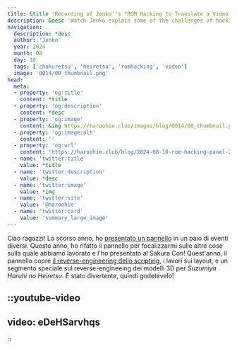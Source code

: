 ```yaml
---
title: &title 'Recording of Jonko''s "ROM Hacking to Translate a Video Game: Reloaded" 2024 Panel Released'
description: &desc 'Watch Jonko explain some of the challenges of hacking Chokuretsu & Heiretsu to a live audience at Sakura Con 2024'
navigation:
  description: *desc
  author: 'Jonko'
  year: 2024
  month: 08
  day: 10
  tags: ['chokuretsu', 'heiretsu', 'romhacking', 'video']
  image: '0014/00_thumbnail.png'
head:
  meta:
  - property: 'og:title'
    content: *title
  - property: 'og:description'
    content: *desc
  - property: 'og:image'
    content: &img https://haroohie.club/images/blog/0014/00_thumbnail.png
  - property: 'og:image:alt'
    content: ''
  - property: 'og:url'
    content: 'https://haroohie.club/blog/2024-08-10-rom-hacking-panel-2024'
  - name: 'twitter:title'
    value: *title
  - name: 'twitter:description'
    value: *desc
  - name: 'twitter:image'
    value: *img
  - name: 'twitter:site'
    value: '@haroohie'
  - name: 'twitter:card'
    value: 'summary_large_image'
---
```


Ciao ragazzi! Lo scorso anno, ho [presentato un pannello](2024-01-24-rom-hacking-panel) in un paio di eventi diversi. Questo anno, ho rifatto il pannello per focalizzarmi sulle altre cose sulla quale abbiamo lavorato e l'ho presentato al Sakura Con! Quest'anno, il pannello copre [il reverse-engineering dello scripting](2024-03-13-chokuretsu-event-files), i lavori sui layout, e un segmento speciale sul reverse-engineeing dei modelli 3D per *Suzumiya Haruhi no Heiretsu*. È stato divertente, quindi godetevelo!

::youtube-video
----
video: eDeHSarvhqs
----
::
